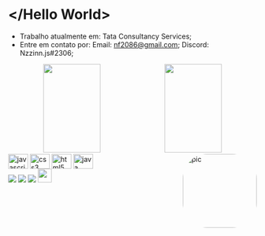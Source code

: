 <!-- <div align="center">
  <img src="https://bs-uploads.toptal.io/blackfish-uploads/components/blog_post_page/content/cover_image_file/cover_image/686879/staging.toptal.net_qa_how-to-write-testable-code-and-why-it-matters-25bff356169b7ee5f878b7b591b84afa.png"/>
</div>
     -->
# </Hello World>

- Trabalho atualmente em: Tata Consultancy Services;
- Entre em contato por:
    Email: nf2086@gmail.com;
    Discord: Nzzinn.js#2306;

<div align="center">
    <img height="180" width="48%" src="https://github-readme-stats.vercel.app/api?username=Nzzinn&show_icons=true&theme=dracula&include_all_commits=true&count_private=true"/>
    <img height="180" width="48%" src="https://github-readme-stats.vercel.app/api/top-langs/?username=Nzzinn&langs_count=12&include_all_commits=true&count_private=true&layout=compact&theme=dracula"/>
</div>
 <img align="center" alt="javascript" height="30" width="40" src="https://cdn.jsdelivr.net/gh/devicons/devicon/icons/javascript/javascript-original.svg">
  <img align="center" alt="css3" height="30" width="40" src="https://cdn.jsdelivr.net/gh/devicons/devicon/icons/css3/css3-original.svg" >
  <img align="center" alt="html5" height="30" width="40" src="https://cdn.jsdelivr.net/gh/devicons/devicon/icons/html5/html5-original.svg">
  <img align="center" alt="java" height="30" width="40" src="https://cdn.jsdelivr.net/gh/devicons/devicon/icons/java/java-original.svg">
 
 <img align="right" alt="pic" height="150" style="border-radius:50px;" src="https://github.com/nf2086.png">
</div>

<div>
 <a href="https://discord.gg/MPSvTjXc" target="_blank"><img src="https://img.shields.io/badge/Discord-7289DA?style=for-the-badge&logo=discord&logoColor=white" target="_blank"></a> 
  <a href = "mailto:nf2086@gmail.com"><img src="https://img.shields.io/badge/-Gmail-%23333?style=for-the-badge&logo=gmail&logoColor=white" target="_blank"></a> 
  <a href="https://www.linkedin.com/in/nathan-ferreira-1947752b/" target="_blank"><img src="https://img.shields.io/badge/-LinkedIn-%230077B5?style=for-the-badge&logo=linkedin&logoColor=white" target="_blank"></a>
  <a height="50" href="https://cursos.alura.com.br/user/" target="_blank"><img height="28" src="https://media.glassdoor.com/sqll/2500530/alura-squarelogo-1602197362646.png" target="_blank"></a> 
</div>
